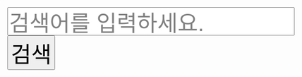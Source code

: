 <html>
  <head>
    <meta charset="utf-8">
    <title>검색엔진</title>
    <style>
    input{
      shape-outside: circle();
      font-size: 50px;
    }
    </style>
  </head>
  <body>
    <input style="color:gray;" type="text" value="검색어를 입력하세요." onclick=style="color:black;">
    <input type="button" value="검색" onclick="alert('구현이 될 것이라고 생각했니?')">

  </body>
</html>
